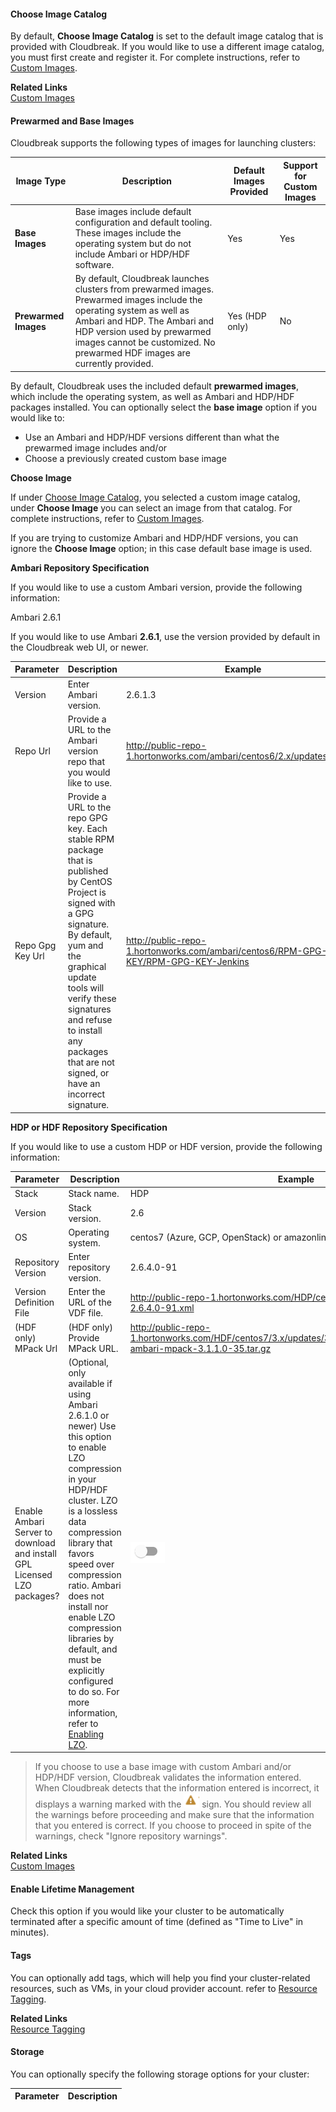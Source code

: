 #### Choose Image Catalog

By default, **Choose Image Catalog** is set to the default image catalog that is provided with Cloudbreak. If you would like to use a different image catalog, you must first create and register it. For complete instructions, refer to [Custom Images](images.md).

**Related Links**     
[Custom Images](images.md)  


#### Prewarmed and Base Images 

Cloudbreak supports the following types of images for launching clusters:

| Image Type | Description | Default Images Provided | Support for Custom Images |
|---|---|---|---|
| **Base Images** | Base images include default configuration and default tooling. These images include the operating system but do not include Ambari or HDP/HDF software. | Yes | Yes | 
| **Prewarmed Images** | By default, Cloudbreak launches clusters from prewarmed images. Prewarmed images include the operating system as well as Ambari and HDP. The Ambari and HDP version used by prewarmed images cannot be customized. No prewarmed HDF images are currently provided. | Yes (HDP only) | No |

By default, Cloudbreak uses the included default **prewarmed images**, which include the operating system, as well as
Ambari and HDP/HDF packages installed. You can optionally select the **base image** option if you would like to:

* Use an Ambari and HDP/HDF versions different than what the prewarmed image includes and/or  
* Choose a previously created custom base image

**Choose Image**  

If under [Choose Image Catalog](#choose-image-catalog), you selected a custom image catalog, under **Choose Image** you can select an image from that catalog. For complete instructions, refer to [Custom Images](images.md). 

If you are trying to customize Ambari and HDP/HDF versions, you can ignore the **Choose Image** option; in this case default base image is used.

**Ambari Repository Specification**

If you would like to use a custom Ambari version, provide the following information: 

<div class="note">
<p class="first admonition-title"> Ambari 2.6.1</p>
<p class="last">If you would like to use Ambari <b>2.6.1</b>, use the version provided by default in the Cloudbreak web UI, or newer.</p></div>

| Parameter | Description | Example |
|---|---|---|
| Version | Enter Ambari version. | 2.6.1.3 |
| Repo Url | Provide a URL to the Ambari version repo that you would like to use. | http://public-repo-1.hortonworks.com/ambari/centos6/2.x/updates/2.6.1.3 |
| Repo Gpg Key Url | Provide a URL to the repo GPG key. Each stable RPM package that is published by CentOS Project is signed with a GPG signature. By default, yum and the graphical update tools will verify these signatures and refuse to install any packages that are not signed, or have an incorrect signature. | http://public-repo-1.hortonworks.com/ambari/centos6/RPM-GPG-KEY/RPM-GPG-KEY-Jenkins | 

**HDP or HDF Repository Specification**

If you would like to use a custom HDP or HDF version, provide the following information: 

| Parameter | Description | Example | 
|---|---|--|
| Stack | Stack name. | HDP |
| Version | Stack version. | 2.6 |
| OS | Operating system. | centos7 (Azure, GCP, OpenStack) or amazonlinux (AWS) |
| Repository Version | Enter repository version. | 2.6.4.0-91 |
| Version Definition File | Enter the URL of the VDF file. | http://public-repo-1.hortonworks.com/HDP/centos6/2.x/updates/2.6.4.0/HDP-2.6.4.0-91.xml |
| (HDF only) MPack Url | (HDF only) Provide MPack URL. | http://public-repo-1.hortonworks.com/HDF/centos7/3.x/updates/3.1.1.0/tars/hdf_ambari_mp/hdf-ambari-mpack-3.1.1.0-35.tar.gz |
| Enable Ambari Server to download and install GPL Licensed LZO packages? | (Optional, only available if using Ambari 2.6.1.0 or newer) Use this option to enable LZO compression in your HDP/HDF cluster. LZO is a lossless data compression library that favors speed over compression ratio. Ambari does not install nor enable LZO compression libraries by default, and must be explicitly configured to do so. For more information, refer to [Enabling LZO](https://docs.hortonworks.com/HDPDocuments/Ambari-2.6.1.0/bk_ambari-administration/content/enabling_lzo.html).| <img src="../images/cb_toggle.png" alt="On" /> |

> If you choose to use a base image with custom Ambari and/or HDP/HDF version, Cloudbreak validates the information entered. When Cloudbreak detects that the information entered is incorrect, it displays a warning marked with the <img src="../images/cb_warning.png" width="25" title="Icon"> sign. You should review all the warnings before proceeding and make sure that the information that you entered is correct. If you choose to proceed in spite of the warnings, check "Ignore repository warnings".  
 


**Related Links**      
[Custom Images](images.md)      


#### Enable Lifetime Management 

Check this option if you would like your cluster to be automatically terminated after a specific amount of time (defined as "Time to Live" in minutes). 

[Comment]: <> (Need to Update this based on pending changes and specify: When does Cloudbreak start counting the TTL, does the time when the cluster is stopped count towards this TTL.)


#### Tags

You can optionally add tags, which will help you find your cluster-related resources, such as VMs, in your cloud provider account. refer to [Resource Tagging](tags.md).

**Related Links**      
[Resource Tagging](tags.md) 
   
   

#### Storage

You can optionally specify the following storage options for your cluster:

| Parameter | Description |
|---|---|
